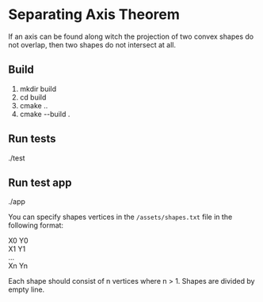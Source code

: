 # Separating Axis Theorem

If an axis can be found along witch the projection of two convex shapes do not overlap, then two shapes do not intersect at all.

## Build

1. mkdir build
2. cd build
3. cmake ..
4. cmake --build .

## Run tests

./test

## Run test app

./app

You can specify shapes vertices in the `/assets/shapes.txt` file in the following format:

X0 Y0  
X1 Y1  
...  
Xn Yn

Each shape should consist of n vertices where n > 1. Shapes are divided by empty line.
